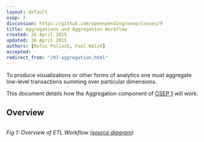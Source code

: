 ```yaml
---
layout: default
osep: 7
discussion: https://github.com/openspending/osep/issues/9
title: Aggregations and Aggregation Workflow
created: 26 April 2015
updated: 26 April 2015
authors: [Rufus Pollock, Paul Walsh]
accepted:
redirect_from: "/07-aggregation.html"
---
```


To produce visualizations or other forms of analytics one must aggregate low-level transactions summing over particular dimensions.

This document details how the Aggregation component of [OSEP 1][osep1] will work.

[osep1]: ./01-approach-and-architecture-of-openspending.html

## Overview

<img src="https://docs.google.com/drawings/d/1sOkT6bFBKAtO55nqHUTnnp8dpyTXq_apkt-1wCRt8NM/pub?w=960&h=720" alt="" style="max-width: 85vw; margin-left: -33%;" />

*Fig 1: Overview of ETL Workflow ([source diagram][fig1])*

[fig1]: https://docs.google.com/drawings/d/1sOkT6bFBKAtO55nqHUTnnp8dpyTXq_apkt-1wCRt8NM/pub?w=960&h=720
